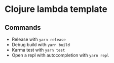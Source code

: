 # Clojure lambda template

## Commands

- Release with ```yarn release```
- Debug build with ```yarn build```
- Karma test with ```yarn test```
- Open a repl with autocompletion with ```yarn repl```